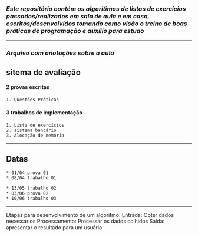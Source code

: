 ### *Este repositório contém os algoritimos de listas de exercícios passados/realizados em sala de aula e em casa, escritos/desenvolvidos tomando como visão o treino de boas práticas de programação e auxílio para estudo*

---

###  *Arquivo com anotações sobre a aula*

## sitema de avaliação
#### 2 provas escritas
    1. Questões Práticas
    
#### 3 trabalhos de implementação
    1. Lista de exercícios
    2. sistema bancário
    3. Alocação de memória
---
## Datas
    * 01/04 prova 01
    * 08/04 trabalho 01

    * 13/05 trabalho 02
    * 03/06 prova 02
    * 10/06 trabalho 03

---

Etapas para desenvolvimento de um algoritmo: 
 Entrada: Obter dados necessários
 Processamento: Processar os dados colhidos
 Saída: apresentar o resultado para um usuário



